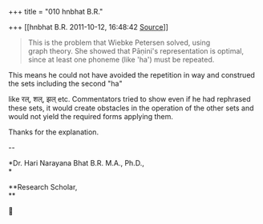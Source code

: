 +++
title = "010 hnbhat B.R."

+++
[[hnbhat B.R.	2011-10-12, 16:48:42 [Source](https://groups.google.com/g/samskrita/c/3JrEFDNIIrQ)]]



> This is the problem that Wiebke Petersen solved, using  
> graph theory. She showed that Pāṇini's representation is optimal,  
> since at least one phoneme (like 'ha') must be repeated.  

  

  

This means he could not have avoided the repetition in way and construed the sets including the second "ha"

like रल्, शल्, झल् etc. Commentators tried to show even if he had rephrased these sets, it would create obstacles in the operation of the other sets and would not yield the required forms applying them.

  

Thanks for the explanation.

--

*Dr. Hari Narayana Bhat B.R. M.A., Ph.D.,  
*

**Research Scholar,  
**



